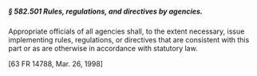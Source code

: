 ##### § 582.501 Rules, regulations, and directives by agencies. #####

Appropriate officials of all agencies shall, to the extent necessary, issue implementing rules, regulations, or directives that are consistent with this part or as are otherwise in accordance with statutory law.

[63 FR 14788, Mar. 26, 1998]